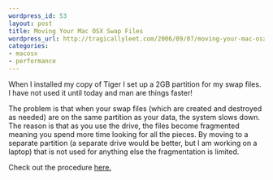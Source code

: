 ```yaml
--- 
wordpress_id: 53
layout: post
title: Moving Your Mac OSX Swap Files
wordpress_url: http://tragicallyleet.com/2006/09/07/moving-your-mac-osx-swap-files/
categories:
- macosx
- performance
---
```

When I installed my copy of Tiger I set up a 2GB partition for my swap files.  I have not used it until today and man are things faster!

The problem is that when your swap files (which are created and destroyed as needed) are on the same partition as your data, the system slows down.  The reason is that as you use the drive, the files become fragmented meaning you spend more time looking for all the pieces.  By moving to a separate partition (a separate drive would be better, but I am working on a laptop) that is not used for anything else the fragmentation is limited.

Check out the procedure [here.](http://www.bombich.com/mactips/swap.html)
